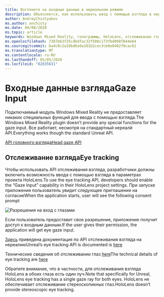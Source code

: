 ```yaml
---
title: Взгляните на входные данные в нереальном режиме
description: Объясняется, как использовать ввод с помощью взгляда в нереальных
author: AndreyChistyakov
ms.author: anchisty
ms.date: 04/08/2020
ms.topic: article
keywords: Windows Mixed Reality, голограммы, HoloLens, отслеживание глаз
ms.openlocfilehash: 7387bb3f25cdbdfac32f508c173fbd098f844e84
ms.sourcegitcommit: ba4c8c2a19bd6a9a181b2cec3cb8e0402f8cac62
ms.translationtype: MT
ms.contentlocale: ru-RU
ms.lasthandoff: 05/05/2020
ms.locfileid: "82835631"
---
```

# <a name="gaze-input"></a><span data-ttu-id="9424e-104">Входные данные взгляда</span><span class="sxs-lookup"><span data-stu-id="9424e-104">Gaze Input</span></span>

<span data-ttu-id="9424e-105">Подключаемый модуль Windows Mixed Reality не предоставляет никаких специальных функций для ввода с помощью взгляда.</span><span class="sxs-lookup"><span data-stu-id="9424e-105">The Windows Mixed Reality plugin doesn’t provide any special functions for the gaze input.</span></span> <span data-ttu-id="9424e-106">Все работает, несмотря на стандартный нереалй API.</span><span class="sxs-lookup"><span data-stu-id="9424e-106">Everything works though the standard Unreal API.</span></span>

[<span data-ttu-id="9424e-107">API головного взгляда</span><span class="sxs-lookup"><span data-stu-id="9424e-107">Head gaze API</span></span>](https://docs.unrealengine.com/en-US/BlueprintAPI/Input/HeadMountedDisplay/index.html)

## <a name="eye-tracking"></a><span data-ttu-id="9424e-108">Отслеживание взгляда</span><span class="sxs-lookup"><span data-stu-id="9424e-108">Eye tracking</span></span>

<span data-ttu-id="9424e-109">Чтобы использовать API отслеживания взгляда, разработчики должны включить возможность ввода с помощью взгляда в параметрах проекта HoloLens.</span><span class="sxs-lookup"><span data-stu-id="9424e-109">To use the eye tracking API, developers should enable the “Gaze Input” capability in their HoloLens project settings.</span></span> <span data-ttu-id="9424e-110">При запуске приложения пользователь увидит следующее приглашение на согласие</span><span class="sxs-lookup"><span data-stu-id="9424e-110">When the application starts, user will see the following consent prompt</span></span>

![Разрешения на вход с глазами](images/unreal/eye-input-permissions.png)
 
<span data-ttu-id="9424e-112">Если пользователь предоставит свое разрешение, приложение получит доступ к входным данным.</span><span class="sxs-lookup"><span data-stu-id="9424e-112">If the user gives their permission, the application will get eye gaze input.</span></span> 

<span data-ttu-id="9424e-113">[Здесь](https://docs.unrealengine.com/en-US/BlueprintAPI/EyeTracking/index.html) приведена документация по API отслеживания взгляда на нереалию</span><span class="sxs-lookup"><span data-stu-id="9424e-113">Unreal’s eye tracking API is documented is [here](https://docs.unrealengine.com/en-US/BlueprintAPI/EyeTracking/index.html)</span></span>

<span data-ttu-id="9424e-114">Технические сведения об отслеживании глаз [here](eye-tracking.md)</span><span class="sxs-lookup"><span data-stu-id="9424e-114">The technical details of eye tracking are [here](eye-tracking.md)</span></span>

<span data-ttu-id="9424e-115">Обратите внимание, что в частности, для отслеживания взгляда HoloLens в обоих глаза есть один луч.</span><span class="sxs-lookup"><span data-stu-id="9424e-115">Note that specifically for Unreal, HoloLens eye tracking has a single gaze ray for both eyes.</span></span> <span data-ttu-id="9424e-116">HoloLens не обеспечивает отслеживание стереоскопикных глаз.</span><span class="sxs-lookup"><span data-stu-id="9424e-116">HoloLens doesn’t provide stereoscopic eye tracking.</span></span>
